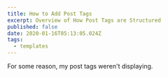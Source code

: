 ```yaml
---
title: How to Add Post Tags
excerpt: Overview of How Post Tags are Structured
published: false
date: 2020-01-16T05:13:05.024Z
tags:
  - templates
---
```

For some reason, my post tags weren't displaying. 
